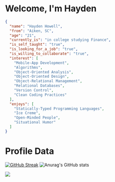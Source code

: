 # Welcome, I'm **Hayden**
``` json
{
  "name": "Hayden Howell",
  "from": "Aiken, SC",
  "age": "21",
  "currently_is": "in college studying Finance",
  "is_self_taught": "true",
  "is_looking_for_a_job": "true",
  "is_willing_to_collaborate": "true",
  "interest": [
    "Mobile-App Development",
    "Algorithms",
    "Object-Oriented Analysis",
    "Object-Oriented Design",
    "Object-Relational Management",
    "Relational Databases",
    "Version Control",
    "Clean Coding Practices"
  ],
  "enjoys": [
    "Statically-Typed Programming Languages",
    "Ice Creme",
    "Open-Minded People",
    "Situational Humor"
  ]
}
```
# Profile Data
[![GitHub Streak](https://streak-stats.demolab.com/?user=hayde0264&theme=tokyonight)](https://git.io/streak-stats)
![Anurag's GitHub stats](https://github-readme-stats.vercel.app/api?username=hayde0264&show_icons=true&theme=tokyonight)

  <img align="left" src="https://github-readme-stats.vercel.app/api/top-langs/?username=hayde0264&layout=compact&theme=tokyonight" />
<!---
hayde0264/hayde0264 is a ✨ special ✨ repository because its `README.md` (this file) appears on your GitHub profile.
You can click the Preview link to take a look at your changes.
--->

